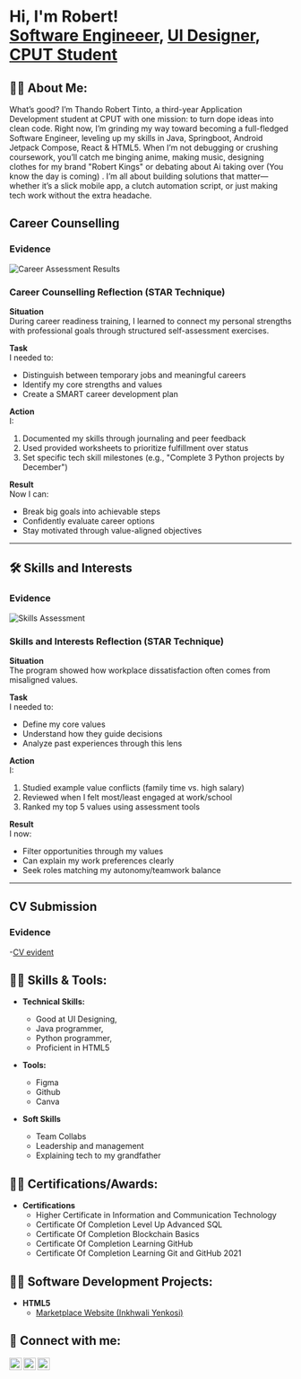 <h1>Hi, I'm Robert! <br/><a href="https://github.com/joshmadakor1">Software Engineeer</a>, <a href="https://www.linkedin.com/in/joshmadakor/">UI Designer</a>, <a href="https://www.youtube.com/c/joshmadakor">CPUT Student</a></h1>

<h2>👨‍💻 About Me:</h2>
What’s good? I’m Thando Robert Tinto, a third-year Application Development student at CPUT with one mission: to turn dope ideas into clean code.
Right now, I’m grinding my way toward becoming a full-fledged Software Engineer, leveling up my skills in Java, Springboot, Android Jetpack Compose, React & HTML5. When I’m not debugging or crushing coursework, you’ll catch me binging anime, making music, designing clothes for my brand "Robert Kings" or debating about Ai taking over (You know the day is coming) .
I’m all about building solutions that matter—whether it’s a slick mobile app, a clutch automation script, or just making tech work without the extra headache.

## Career Counselling

### Evidence
![Career Assessment Results](https://github.com/user-attachments/assets/08ec27f2-a77f-4c6c-900b-1e8f70ecbabc)

### Career Counselling Reflection (STAR Technique)

**Situation**  
During career readiness training, I learned to connect my personal strengths with professional goals through structured self-assessment exercises.

**Task**  
I needed to:
- Distinguish between temporary jobs and meaningful careers
- Identify my core strengths and values
- Create a SMART career development plan

**Action**  
I:
1. Documented my skills through journaling and peer feedback
2. Used provided worksheets to prioritize fulfillment over status
3. Set specific tech skill milestones (e.g., "Complete 3 Python projects by December")

**Result**  
Now I can:
- Break big goals into achievable steps
- Confidently evaluate career options
- Stay motivated through value-aligned objectives

---

## 🛠️ Skills and Interests

### Evidence
![Skills Assessment](https://github.com/user-attachments/assets/556c8ba9-fd2c-4f94-b104-f91db60def5a)

### Skills and Interests Reflection (STAR Technique)

**Situation**  
The program showed how workplace dissatisfaction often comes from misaligned values.

**Task**  
I needed to:
- Define my core values
- Understand how they guide decisions
- Analyze past experiences through this lens

**Action**  
I:
1. Studied example value conflicts (family time vs. high salary)
2. Reviewed when I felt most/least engaged at work/school
3. Ranked my top 5 values using assessment tools

**Result**  
I now:
- Filter opportunities through my values
- Can explain my work preferences clearly
- Seek roles matching my autonomy/teamwork balance
---

## CV Submission
###  Evidence
-[CV evident](https://mycputac-my.sharepoint.com/:w:/r/personal/221482210_mycput_ac_za/_layouts/15/doc2.aspx?sourcedoc=%7B1B119DE3-F35B-48AB-9820-037E9E63B9D0%7D&file=CV%20Thando%20Robert%20Tinto.docx&action=default&mobileredirect=true&DefaultItemOpen=1&ct=1748031902198&wdOrigin=OFFICECOM-WEB.MAIN.EDGEWORTH&cid=e983fcd2-07f4-4193-979c-b32df78e10da&wdPreviousSessionSrc=HarmonyWeb&wdPreviousSession=d1434a0d-e747-4c21-8ed4-f80855980b78)

<h2>👨‍💻 Skills & Tools:</h2> 

- <b>Technical Skills:</b>
  - Good at UI Designing,
  - Java programmer,
  - Python programmer,
  - Proficient in HTML5 

- <b>Tools:</b>
  - Figma
  - Github
  - Canva
  
- <b>Soft Skills</b>
  - Team Collabs
  - Leadership and management
  - Explaining tech to my grandfather

<h2>👨‍💻 Certifications/Awards:</h2>

- <b>Certifications</b>
  - Higher Certificate in Information and Communication Technology
  - Certificate Of Completion Level Up Advanced SQL
  - Certificate Of Completion Blockchain Basics
  - Certificate Of Completion Learning GitHub
  - Certificate Of Completion Learning Git and GitHub 2021


<h2>👨‍💻 Software Development Projects:</h2>

- <b>HTML5</b>
  - [Marketplace Website (Inkhwali Yenkosi)](https://github.com/RobertKings28/Inkhwali-Yenkosi)


<h2> 🤳 Connect with me:</h2>

[<img align="left" alt="Robert | Twitter" width="22px" src="https://cdn.jsdelivr.net/npm/simple-icons@v3/icons/facebook.svg" />][facebook]
[<img align="left" alt="Robert | LinkedIn" width="22px" src="https://cdn.jsdelivr.net/npm/simple-icons@v3/icons/linkedin.svg" />][linkedin]
[<img align="left" alt="Robert | Instagram" width="22px" src="https://cdn.jsdelivr.net/npm/simple-icons@v3/icons/instagram.svg" />][instagram]

[facebook]: https://www.facebook.com/thando.tinto.18/
[instagram]: https://www.instagram.com/robert_kings_28/
[linkedin]: https://www.linkedin.com/in/thando-tinto-159904238/

<!--
**RobertKings28/RobertKings28** is a ✨ _special_ ✨ repository because its `README.md` (this file) appears on your GitHub profile.

Here are some ideas to get you started:

- 🔭 I’m currently working on ...
- 🌱 I’m currently learning ...
- 👯 I’m looking to collaborate on ...
- 🤔 I’m looking for help with ...
- 💬 Ask me about ...
- 📫 How to reach me: ...
- 😄 Pronouns: ...
- ⚡ Fun fact: ...
-->
